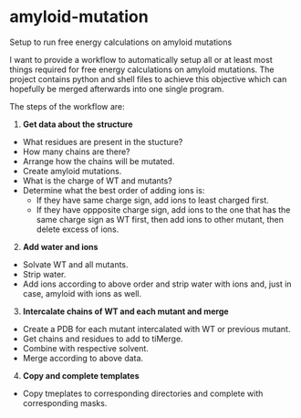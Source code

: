 # amyloid-mutation
Setup to run free energy calculations on amyloid mutations

I want to provide a workflow to automatically setup all or at least most things required for free energy calculations on amyloid mutations.
The project contains python and shell files to achieve this objective which can hopefully be merged afterwards into one single program.

The steps of the workflow are:

1. **Get data about the structure**
  * What residues are present in the stucture?
  * How many chains are there?
  * Arrange how the chains will be mutated.
  * Create amyloid mutations.
  * What is the charge of WT and mutants?
  * Determine what the best order of adding ions is:
    * If they have same charge sign, add ions to least charged first.
    * If they have oppposite charge sign, add ions to the one that has the same charge sign as WT first, then add ions to other mutant, then delete excess of ions.

2. **Add water and ions**
  * Solvate WT and all mutants.
  * Strip water.
  * Add ions according to above order and strip water with ions and, just in case, amyloid with ions as well.

3. **Intercalate chains of WT and each mutant and merge**
  * Create a PDB for each mutant intercalated with WT or previous mutant.
  * Get chains and residues to add to tiMerge.
  * Combine with respective solvent.
  * Merge according to above data.

4. **Copy and complete templates**
  * Copy tmeplates to corresponding directories and complete with corresponding masks.
